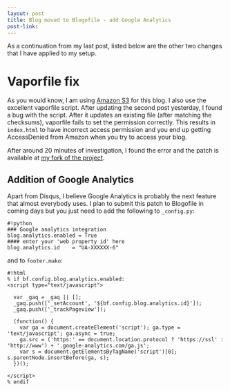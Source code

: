 ```yaml
---
layout: post
title: Blog moved to Blogofile - add Google Analytics
post-link:
---
```

As a continuation from my last post, listed below are the other two
changes that I have applied to my setup.

Vaporfile fix
=============

As you would know, I am using [Amazon S3][] for this blog. I also use
the excellent vaporfile script. After updating the second post
yesterday, I found a bug with the script. After it updates an existing
file (after matching the checksums), vaporfile fails to set the
permission correctly. This results in `index.html` to have incorrect
access permission and you end up getting AccessDenied from Amazon when
you try to access your blog.

After around 20 minutes of investigation, I found the error and the
patch is available at [my fork of the project][].

Addition of Google Analytics
----------------------------

Apart from Disqus, I believe Google Analytics is probably the next
feature that almost everybody uses. I plan to submit this patch to
Blogofile in coming days but you just need to add the following to
`_config.py`:

    #!python
    ### Google analytics integration
    blog.analytics.enabled = True
    #### enter your 'web property id' here
    blog.analytics.id    = "UA-XXXXXX-6"

and to `footer.mako`:

    #!html
    % if bf.config.blog.analytics.enabled:
    <script type="text/javascript">

      var _gaq = _gaq || [];
      _gaq.push(['_setAccount', '${bf.config.blog.analytics.id}']);
      _gaq.push(['_trackPageview']);

      (function() {
        var ga = document.createElement('script'); ga.type = 'text/javascript'; ga.async = true;
        ga.src = ('https:' == document.location.protocol ? 'https://ssl' : 'http://www') + '.google-analytics.com/ga.js';
        var s = document.getElementsByTagName('script')[0]; s.parentNode.insertBefore(ga, s);
      })();

    </script>
    % endif

  [Amazon S3]: http://aws.amazon.com/s3/
  [my fork of the project]: https://github.com/psykidellic/Vaporfile/commit/0a866ad8715bb4267d6ee4f5672764f4e54b7e8a
